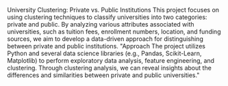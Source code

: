 University Clustering: Private vs. Public Institutions
This project focuses on using clustering techniques to classify universities into two categories: private and public. By analyzing various attributes associated with universities,
such as tuition fees, enrollment numbers, location, and funding sources, we aim to develop a data-driven approach for distinguishing between private and public institutions.
"Approach
The project utilizes Python and several data science libraries (e.g., Pandas, Scikit-Learn, Matplotlib) to perform exploratory data analysis, feature engineering, and clustering. 
Through clustering analysis, we can reveal insights about the differences and similarities between private and public universities."
